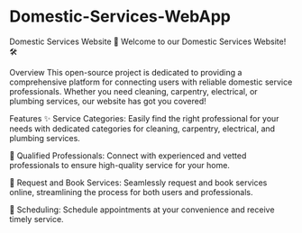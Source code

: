 # Domestic-Services-WebApp
Domestic Services Website
🏡 Welcome to our Domestic Services Website! 🛠️

Overview
This open-source project is dedicated to providing a comprehensive platform for connecting users with reliable domestic service professionals. Whether you need cleaning, carpentry, electrical, or plumbing services, our website has got you covered!

Features
✨ Service Categories: Easily find the right professional for your needs with dedicated categories for cleaning, carpentry, electrical, and plumbing services.

👥 Qualified Professionals: Connect with experienced and vetted professionals to ensure high-quality service for your home.

🔧 Request and Book Services: Seamlessly request and book services online, streamlining the process for both users and professionals.

📅 Scheduling: Schedule appointments at your convenience and receive timely service.
